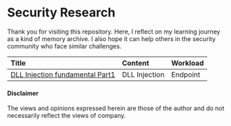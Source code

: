 # Security Research
Thank you for visiting this repository. Here, I reflect on my learning journey as a kind of memory archive. 
I also hope it can help others in the security community who face similar challenges.

| Title                    | Content                  | Workload    |
|:-------------------------|:-------------------------|:------------|
| [DLL Injection fundamental Part1](https://github.com/LearningKijo/SecurityResearch/blob/main/Research/01-DLLInjection-fundamental-part1.md) | DLL Injection | Endpoint |

#### Disclaimer
The views and opinions expressed herein are those of the author and do not necessarily reflect the views of company.
